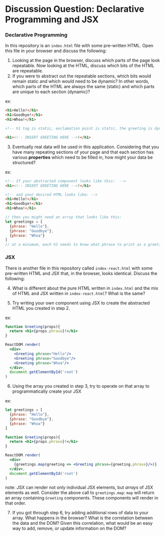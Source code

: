 # Discussion Question: Declarative Programming and JSX


### Declarative Programming

In this repository is an `index.html` file with some pre-written HTML. Open this file in your browser and discuss the following:

1. Looking at the page in the browser, discuss which parts of the page look repeatable. Now looking at the HTML, discuss which bits of the HTML are repeatable.
2. If you were to abstract out the repeatable sections, which bits would remain static and which would need to be dynamic? In other words, which parts of the HTML are always the same (static) and which parts are unique to each section (dynamic)?

ex:
```HTML
<h1>Hello!</h1>
<h1>Goodbye!</h1>
<h1>Whoa!</h1>

<!-- h1 tag is static, exclamation point is static, the greeting is dynamic, so the abstracted version might look like... -->

<h1><!-- INSERT GREETING HERE -->!</h1>
```

3. Eventually real data will be used in this application. Considering that you have many repeating sections of your page and that each section has various **properties** which need to be filled in, how might your data be structured?

ex: 
```HTML
<!-- If your abstracted component looks like this:  -->
<h1><!-- INSERT GREETING HERE -->!</h1>

<!-- and your desired HTML looks like: -->
<h1>Hello!</h1>
<h1>Goodbye!</h1>
<h1>Whoa!</h1>
```
```js
// then you might need an array that looks like this:
let greetings = [
  {phrase: "Hello"},
  {phrase: "Goodbye"},
  {phrase: "Whoa"}
]
// at a minumum, each h1 needs to know what phrase to print as a greeting
```

### JSX
There is another file in this repository called `index-react.html` with some pre-written HTML and JSX that, in the browser, looks identical. Discuss the following:

4. What is different about the pure HTML written in `index.html` and the mix of HTML and JSX written in `index-react.html`? What is the same?

5. Try writing your own component using JSX to create the abstracted HTML you created in step 2.

ex: 
```jsx
function Greeting(props){
  return <h1>{props.phrase}!</h1>
}

ReactDOM.render(
  <div>
    <Greeting phrase="Hello"/>
    <Greeting phrase="Goodbye"/>
    <Greeting phrase="Whoa"/>
  </div>,
  document.getElementById('root')
)
```

6. Using the array you created in step 3, try to operate on that array to programmatically create your JSX

ex: 
```jsx
let greetings = [
  {phrase: "Hello"},
  {phrase: "Goodbye"},
  {phrase: "Whoa"}
]

function Greeting(props){
  return <h1>{props.phrase}!</h1>
}

ReactDOM.render(
  <div>
    {greetings.map(greeting => <Greeting phrase={greeting.phrase}/>)}
  </div>,
  document.getElementById('root')
)
```

note: JSX can render not only individual JSX elements, but *arrays* of JSX elements as well. Consider the above call to `greetings.map`: `map` will return an array containing `Greeting` components. These components will render in that order.

7. If you got through step 6, try adding additional rows of data to your array. What happens in the browser? What is the correlation between the data and the DOM? Given this correlation, what would be an easy way to add, remove, or update information on the DOM?
